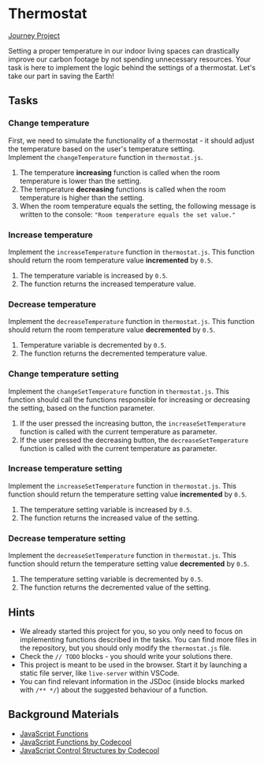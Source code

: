 # Thermostat
[Journey Project](https://journey.code.cool/v2/learn/courses/952/modules/7552/units/9/SOLO/27802)  

Setting a proper temperature in our indoor living spaces can
drastically improve our carbon footage by not spending unnecessary
resources. Your task is here to implement the logic behind the
settings of a thermostat. Let's take our part in saving the Earth!

## Tasks
### Change temperature
First, we need to simulate the functionality of a thermostat -
it should adjust the temperature based on the user's temperature setting.  
Implement the `changeTemperature` function in `thermostat.js`.
1. The temperature __increasing__ function is called when the room temperature is lower than the setting.
2. The temperature __decreasing__ functions is called when the room temperature is higher than the setting.
3. When the room temperature equals the setting, the following message is written to the console: `"Room temperature equals the set value."`

### Increase temperature
Implement the `increaseTemperature` function in `thermostat.js`.
This function should return the room temperature value __incremented__ by `0.5`.
1. The temperature variable is increased by `0.5`.
2. The function returns the increased temperature value.

### Decrease temperature
Implement the `decreaseTemperature` function in `thermostat.js`.
This function should return the room temperature value __decremented__ by `0.5`.
1. Temperature variable is decremented by `0.5`.
2. The function returns the decremented temperature value.

### Change temperature setting
Implement the `changeSetTemperature` function in `thermostat.js`.
This function should call the functions responsible for
increasing or decreasing the setting, based on the function parameter.
1. If the user pressed the increasing button, the `increaseSetTemperature`
   function is called with the current temperature as parameter.
2. If the user pressed the decreasing button, the `decreaseSetTemperature`
   function is called with the current temperature as parameter.

### Increase temperature setting
Implement the `increaseSetTemperature` function in `thermostat.js`.
This function should return the temperature setting value __incremented__ by `0.5`.
1. The temperature setting variable is increased by `0.5`.
2. The function returns the increased value of the setting.

### Decrease temperature setting
Implement the `decreaseSetTemperature` function in `thermostat.js`.
This function should return the temperature setting value __decremented__ by `0.5`.
1. The temperature setting variable is decremented by `0.5`.
2. The function returns the decremented value of the setting.

## Hints
- We already started this project for you, so you only need to focus
  on implementing functions described in the tasks.
  You can find more files in the repository, but you should
  only modify the `thermostat.js` file.
- Check the `// TODO` blocks - you should write your solutions there.
- This project is meant to be used in the browser.
  Start it by launching a static file server, like `live-server` within VSCode.
- You can find relevant information in the JSDoc
  (inside blocks marked with `/** */`) about the suggested behaviour of a function.

## Background Materials
* [JavaScript Functions](https://javascript.info/function-basics)
* [JavaScript Functions by Codecool](https://journey.code.cool/v2/learn/materials/competencies/javascript-basics/javascript-functions.md)
* [JavaScript Control Structures by Codecool](https://journey.code.cool/v2/learn/materials/competencies/javascript-basics/javascript-control-structures.md)
